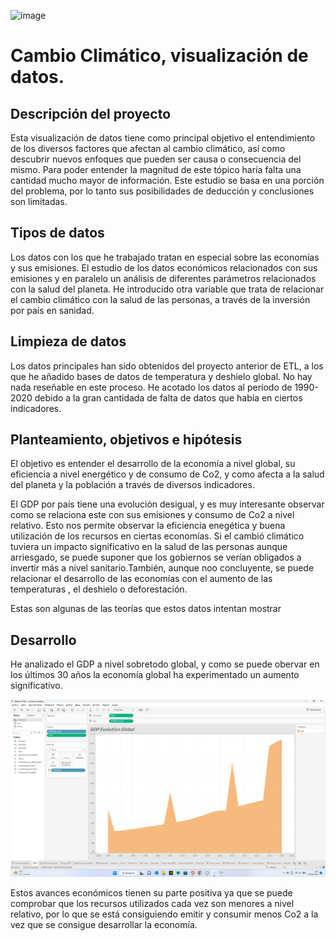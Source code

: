 ![image](https://user-images.githubusercontent.com/120071637/220119273-7807a9ad-0252-4206-a364-505e2c823752.png)
 


# Cambio Climático, visualización de datos.
  
## Descripción del proyecto
  
Esta visualización de datos tiene como principal objetivo el entendimiento de los diversos factores que afectan al cambio climático, así como descubrir nuevos enfoques que pueden ser causa o consecuencia del mismo. Para poder entender la magnitud de este tópico haría falta una cantidad mucho mayor de información. Este estudio se basa en una porción del problema, por lo tanto sus posibilidades de deducción y conclusiones son limitadas. 
  
## Tipos de datos
  
Los datos con los que he trabajado tratan en especial sobre las economías y sus emisiones. El estudio de los datos económicos relacionados con sus emisiones y en paralelo un análisis de diferentes parámetros relacionados con la salud del planeta. He introducido otra variable que trata de relacionar el cambio climático con la salud de las personas, a través de la inversión por país en sanidad.

## Limpieza de datos
  
Los datos principales han sido obtenidos del proyecto anterior de ETL, a los que he añadido bases de datos de temperatura y deshielo global. No hay nada reseñable en este proceso. He acotado los datos al período de 1990-2020 debido a la gran cantidada de falta de datos que había en ciertos indicadores.

## Planteamiento, objetivos e hipótesis
  
El objetivo es entender el desarrollo de la economía a nivel global, su eficiencia a nivel energético y de consumo de Co2, y como afecta a la salud del planeta y la población a través de diversos indicadores.
  
El GDP por país tiene una evolución desigual, y es muy interesante observar como se relaciona este con sus emisiones y consumo de Co2 a nivel relativo. Esto nos permite observar la eficiencia enegética y buena utilización  de los recursos en ciertas economías. Si el cambió climático tuviera un impacto significativo en la salud de las personas aunque arriesgado, se puede suponer que los gobiernos se verían obligados a invertir más a nivel sanitario.También, aunque noo concluyente, se puede relacionar el desarrollo de las economías con el aumento de las temperaturas , el deshielo o deforestación.
  
Estas son algunas de las teorías que estos datos intentan mostrar

  
## Desarrollo
  
He analizado el GDP a nivel sobretodo global, y como se puede obervar en los últimos 30 años la economía global ha experimentado un aumento significativo.

![image](https://github.com/AlfonsoUrra/w-5-visualization-data/blob/main/img/GDP.png)

  
Estos avances económicos tienen su parte positiva ya que se puede comprobar que los recursos utilizados cada vez son menores a nivel relativo, por lo que se está consiguiendo emitir y consumir menos Co2 a la vez que se consigue desarrollar la economía.

